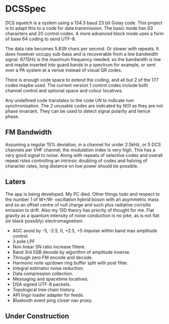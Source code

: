 # DCSSpec
DCS squelch is a system using a 134.3 baud 23 bit Golay code.
This project is to adapt this to a code for data transmission.
The basic mode has 63 characters and 20 control codes.
A more advanced block mode uses a form of base 64 coding to send UTF-8.

The data rate becomes 5.839 chars per second. Or slower with repeats.
It does however occupy sub-bass and is recoverable from a low bandwidth
signal. 67.15Hz is the maximum frequency needed, so the bandwidth is low
and maybe inserted into guard bands in a spectrum for example, or
sent over a PA system at a venue instead of visual QR codes.

There is enough code space to extend the coding, and all but 2 of the
177 codes maybe used. The current version 1 control codes include
both channel control and optional space and colour locatives.

Any undefined code translates to the code *UN* to indicate non synchronisation.
The 2 unusable codes are indicated by *NOI* as they are not phase
invariant. They can be used to detect signal polarity and hence phase.

## FM Bandwidth
Assuming a regular 15% deviation, in a channel for under 2.5kHz, or 5 DCS channels per VHF channel, the modulation index is very high. This has a very good signal to noise. Along with repeats of selective codes and overall repeat rstes controlling an intrinsic doubling of codes and halving of character rates, long distance on low power should be possible.

## Laters
The app is being developed. My PC died. Other things todo and respect to the number 1 of W+/W- oscillation hybrid boson with an asymmetric mass and so an offset centre of null charge and such plus radiative corriolis emission to drift. Also my 13D theory has priority of thought for me. Flat gravity as a quantum intensity of noise conduction is no joke, as is not flat (or black possibly) electromagnetism.

* AGC avoid by -5, -2.5, 0, +2.5, +5 impulse within band max amplitude control.
* 3 pole LPF
* Non linear SN ratio increase filtere.
* Band 3rd SSB devode by algorithm of amplitude inverse.
* Through zero FM encode and decode.
* Harmonic note up/down ring buffer split with post filter.
* Integral estimator noise reduction.
* Data compression collection.
* Messaging and spacetime locatives.
* DSA signed UTF-8 packets.
* Topological tree chain history.
* API lingo loader adapter for feeds.
* Bluetooth event ping closer nav proxy.

## Under Construction



